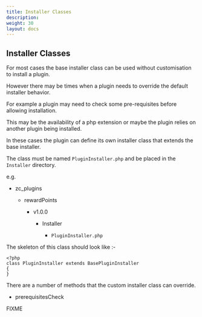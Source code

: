 ```yaml
---
title: Installer Classes
description:  
weight: 30
layout: docs
---
```


## Installer Classes

For most cases the base installer class can be used without customisation to install a plugin.

However there may be times when a plugin needs to override the default installer behavior.

For example a plugin may need to check some pre-requisites before allowing installation.

This may be the availability of a php extension or maybe the plugin relies on another plugin being installed.

In these cases the plugin can define its own installer class that extends the base installer.

The class must be named `PluginInstaller.php` and be placed in the `Installer` directory.

e.g.

- zc_plugins

  - rewardPoints

    - v1.0.0

      - Installer

        - `PluginInstaller.php`

The skeleton of this class should look like :-

    <?php
    class PluginInstaller extends BasePluginInstaller
    {
    }

There are a number of methods that the custom installer class can override.

- prerequisitesCheck

FIXME
